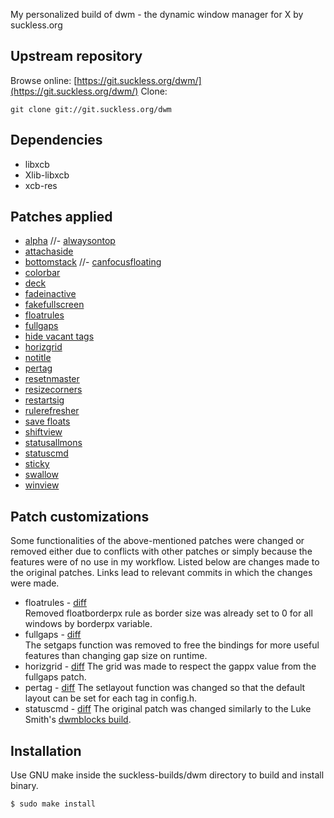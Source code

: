 My personalized build of dwm - the dynamic window manager for X by suckless.org  

## Upstream repository
Browse online: [https://git.suckless.org/dwm/](https://git.suckless.org/dwm/)
Clone:
```
git clone git://git.suckless.org/dwm
```
## Dependencies
- libxcb
- Xlib-libxcb
- xcb-res

## Patches applied
- [alpha](https://dwm.suckless.org/patches/alpha/dwm-alpha-20201019-61bb8b2.diff)
//- [alwaysontop](https://dwm.suckless.org/patches/alwaysontop/alwaysontop-6.2.diff)
- [attachaside](https://dwm.suckless.org/patches/attachaside/dwm-attachaside-6.3.diff)
- [bottomstack](https://dwm.suckless.org/patches/bottomstack/dwm-bottomstack-6.1.diff)
//- [canfocusfloating](https://dwm.suckless.org/patches/canfocusfloating/dwm-canfocusfloating-20210724-b914109.diff)
- [colorbar](https://dwm.suckless.org/patches/colorbar/dwm-colorbar-6.2.diff)
- [deck](https://dwm.suckless.org/patches/deck/dwm-deck-double-6.2.diff)
- [fadeinactive](https://dwm.suckless.org/patches/fadeinactive/dwm-fadeinactive-20211114-a786211.diff)
- [fakefullscreen](https://dwm.suckless.org/patches/fakefullscreen/dwm-fakefullscreen-20210714-138b405.diff)
- [floatrules](https://dwm.suckless.org/patches/floatrules/dwm-floatrules-20210801-138b405.diff)
- [fullgaps](https://dwm.suckless.org/patches/fullgaps/dwm-fullgaps-6.2.diff)
- [hide vacant tags](https://dwm.suckless.org/patches/hide_vacant_tags/dwm-hide_vacant_tags-6.3.diff)
- [horizgrid](https://dwm.suckless.org/patches/horizgrid/dwm-horizgrid-6.1.diff)
- [notitle](https://dwm.suckless.org/patches/notitle/dwm-notitle-6.2.diff)
- [pertag](https://dwm.suckless.org/patches/pertag/dwm-pertag-20200914-61bb8b2.diff)
- [resetnmaster](https://dwm.suckless.org/patches/resetnmaster/dwm-resetnmaster-pertag-6.3.diff)
- [resizecorners](https://dwm.suckless.org/patches/resizecorners/dwm-resizecorners-6.2.diff)
- [restartsig](https://dwm.suckless.org/patches/restartsig/dwm-restartsig-20180523-6.2.diff)
- [rulerefresher](https://dwm.suckless.org/patches/rulerefresher/dwm-rulerefresher-6.2.diff)
- [save floats](https://dwm.suckless.org/patches/save_floats/dwm-savefloats-20181212-b69c870.diff)
- [shiftview](https://github.com/baj0k/suckless-builds/commit/eedb5ce78ce2a2b87dc1012479d8301ba8482b84)
- [statusallmons](https://dwm.suckless.org/patches/statusallmons/dwm-statusallmons-6.2.diff)
- [statuscmd](https://dwm.suckless.org/patches/statuscmd/dwm-statuscmd-20210405-67d76bd.diff)
- [sticky](https://dwm.suckless.org/patches/sticky/dwm-sticky-6.1.diff)
- [swallow](https://dwm.suckless.org/patches/swallow/dwm-swallow-20201211-61bb8b2.diff)
- [winview](https://dwm.suckless.org/patches/winview/dwm-6.0-winview.diff)

## Patch customizations
Some functionalities of the above-mentioned patches were changed or removed either due to conflicts with other patches or simply because the features were of no use in my workflow. Listed below are changes made to the original patches. Links lead to relevant commits in which the changes were made.
- floatrules - [diff](https://github.com/baj0k/suckless-builds/commit/8fe82911a5c340dde990d57b0c58fbdf98942ed0)  
Removed floatborderpx rule as border size was already set to 0 for all windows by borderpx variable. 
- fullgaps - [diff](https://github.com/baj0k/suckless-builds/commit/bb92d6fcc7fd2850ed8474a85ad57ddcc9454914)  
The setgaps function was removed to free the bindings for more useful features than changing gap size on runtime.
- horizgrid - [diff](https://github.com/baj0k/suckless-builds/commit/58991f029ff07f8965608234aa80eab27534ac31)
The grid was made to respect the gappx value from the fullgaps patch.
- pertag - [diff](tbd)
The setlayout function was changed so that the default layout can be set for each tag in config.h.
- statuscmd - [diff](https://github.com/baj0k/suckless-builds/commit/241e935a8c17c107c19d7601b4ac058f9516932a)
The original patch was changed similarly to the Luke Smith's [dwmblocks build](https://github.com/LukeSmithxyz/dwmblocks).

## Installation
Use GNU make inside the suckless-builds/dwm directory to build and install binary.
```
$ sudo make install
```
